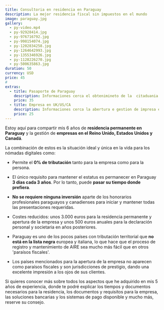 ```yaml
---
title: Consultoria en residencia en Paraguay
description: La mejor residencia fiscal sin impuestos en el mundo
image: paraguay.jpg
gallery:
  - py-video.mp4
  - py-92928414.jpg
  - py-976716792.jpg
  - py-998154074.jpg
  - py-1202834258.jpg
  - py-1264642993.jpg
  - py-1355346926.jpg
  - py-1128226270.jpg
  - py-500635863.jpg
duration: 50
currency: USD
price: 45
# 
extras:
  - title: Pasaporte de Paraguay
    description: Informaciones cerca el obtenimineto de la  citaduania paraguaya
    price: 35
  - title: Empresa en UK/US/CA
    description: Informaciones cerca la abertura e gestion de impresa en Reino Unido, Estados Unidos y Canada for facturar a nivel mundial con residencia en Paraguay
    price: 25
---
```

Estoy aquí para compartir mis 6 años de **residencia permanente en Paraguay** y la gestión de **empresas en el Reino Unido, Estados Unidos y Canadá**.

La combinación de estos es la situación ideal y única en la vida para los nómadas digitales como:

- Permite el **0% de tributación** tanto para la empresa como para la persona.

- El único requisito para mantener el estatus es permanecer en Paraguay **3 días cada 3 años**. Por lo tanto, puede **pasar su tiempo donde prefiera**.

- **No se requiere ninguna inversión** aparte de los honorarios profesionales paraguayos y canadienses para iniciar y mantener todas las presentaciones requeridas.

- Costes reducidos: unos 3.000 euros para la residencia permanente y apertura de la empresa y unos 500 euros anuales para la declaración personal y societaria en años posteriores.

- Paraguay es uno de los pocos países con tributación territorial que **no está en la lista negra** europea y italiana, lo que hace que el proceso de registro y mantenimiento de AIRE sea mucho más fácil que en otros 'paraísos fiscales'.

- Los países mencionados para la apertura de la empresa no aparecen como paraísos fiscales y son jurisdicciones de prestigio, dando una excelente impresión a los ojos de sus clientes.

Si quieres conocer más sobre todos los aspectos que he adquirido en mis 5 años de experiencia, donde te podré explicar los tiempos y documentos necesarios para la residencia, los documentos y requisitos para la empresa, las soluciones bancarias y los sistemas de pago disponible y mucho más, reserve su consejo.
